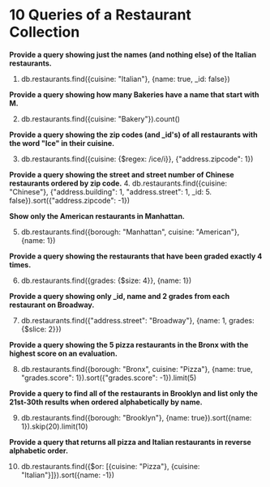 # 10 Queries of a Restaurant Collection

**Provide a query showing just the names (and nothing else) of the Italian restaurants.**

1. db.restaurants.find({cuisine: "Italian"}, {name: true, _id: false})

**Provide a query showing how many Bakeries have a name that start with M.**

2. db.restaurants.find({cuisine: "Bakery"}).count()

**Provide a query showing the zip codes (and _id's) of all restaurants with the word "Ice" in their cuisine.**

3. db.restaurants.find({cuisine: {$regex: /ice/i}}, {"address.zipcode": 1})

**Provide a query showing the street and street number of Chinese restaurants ordered by zip code.**
4. db.restaurants.find({cuisine: "Chinese"}, {"address.building": 1, "address.street": 1, _id:
5. false}).sort({"address.zipcode": -1})

**Show only the American restaurants in Manhattan.**

5. db.restaurants.find({borough: "Manhattan", cuisine: "American"}, {name: 1})

**Provide a query showing the restaurants that have been graded exactly 4 times.**

6. db.restaurants.find({grades: {$size: 4}}, {name: 1})

**Provide a query showing only _id, name and 2 grades from each restaurant on Broadway.**

7. db.restaurants.find({"address.street": "Broadway"}, {name: 1, grades: {$slice: 2}})

**Provide a query showing the 5 pizza restaurants in the Bronx with the highest score on an evaluation.**

8. db.restaurants.find({borough: "Bronx", cuisine: "Pizza"}, {name: true, "grades.score": 1}).sort({"grades.score": -1}).limit(5)

**Provide a query to find all of the restaurants in Brooklyn and list only the 21st-30th results when ordered alphabetically by name.**

9. db.restaurants.find({borough: "Brooklyn"}, {name: true}).sort({name: 1}).skip(20).limit(10)

**Provide a query that returns all pizza and Italian restaurants in reverse alphabetic order.**

10. db.restaurants.find({$or: [{cuisine: "Pizza"}, {cuisine: "Italian"}]}).sort({name: -1})
